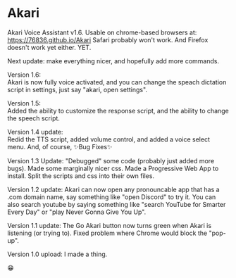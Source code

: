 # Akari
Akari Voice Assistant v1.6.
Usable on chrome-based browsers at: https://76836.github.io/Akari
Safari probably won't work. And Firefox doesn't work yet either. YET.

Next update: make everything nicer, and hopefully add more commands.

Version 1.6: <br>
Akari is now fully voice activated, and you can change the speach dictation script in settings, just say "akari, open settings".

Version 1.5: <br>
Added the ability to customize the response script, and the ability to change the speech script.

Version 1.4 update: <br>
Redid the TTS script, added volume control, and added a voice select menu. And, of course, ✨Bug Fixes✨

Version 1.3 Update: 
"Debugged" some code (probably just added more bugs). 
Made some marginally nicer css. 
Made a Progressive Web App to install. 
Split the scripts and css into their own files.

Version 1.2 update:
Akari can now open any pronouncable app that has a .com domain name, say something like "open Discord" to try it.
You can also search youtube by saying something like "search YouTube for Smarter Every Day" or "play Never Gonna Give You Up".

Version 1.1 update:
The Go Akari button now turns green when Akari is listening (or trying to).
Fixed problem where Chrome would block the "pop-up".

Version 1.0 upload:
I made a thing.

😁
